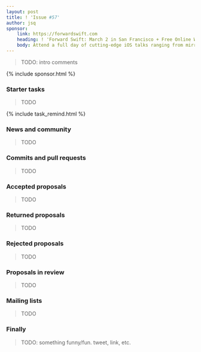 ```yaml
---
layout: post
title: ! 'Issue #57'
author: jsq
sponsor:
    link: https://forwardswift.com
    heading: ! 'Forward Swift: March 2 in San Francisco + Free Online Workshop Access'
    body: Attend a full day of cutting-edge iOS talks ranging from mirroring and introspection to watchOS. Your ticket includes free networking events with speakers/other devs, and 1 free month of online workshop access post event. Add an exclusive in-person workshops by Paul Hudson on beginning or advanced Swift, macOS, and server-side Swift while they last. Use code **forward-swift-2017**.
---
```


> TODO: intro comments

<!--excerpt-->

{% include sponsor.html %}

### Starter tasks

> TODO

{% include task_remind.html %}

### News and community

> TODO

### Commits and pull requests

> TODO

### Accepted proposals

> TODO

### Returned proposals

> TODO

### Rejected proposals

> TODO

### Proposals in review

> TODO

### Mailing lists

> TODO

### Finally

> TODO: something funny/fun. tweet, link, etc.
